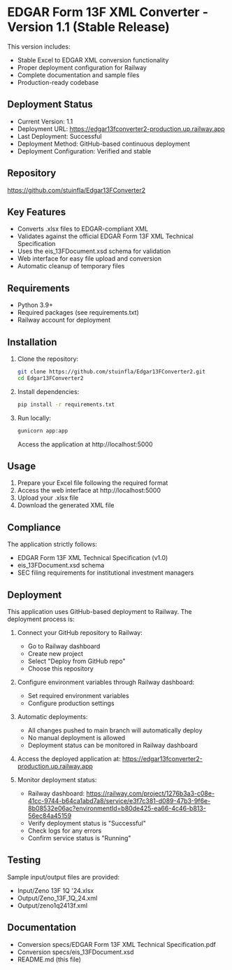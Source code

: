 # EDGAR Form 13F XML Converter - Version 1.1 (Stable Release)

This version includes:
- Stable Excel to EDGAR XML conversion functionality
- Proper deployment configuration for Railway
- Complete documentation and sample files
- Production-ready codebase

## Deployment Status
- Current Version: 1.1
- Deployment URL: https://edgar13fconverter2-production.up.railway.app
- Last Deployment: Successful
- Deployment Method: GitHub-based continuous deployment
- Deployment Configuration: Verified and stable

## Repository
https://github.com/stuinfla/Edgar13FConverter2

## Key Features
- Converts .xlsx files to EDGAR-compliant XML
- Validates against the official EDGAR Form 13F XML Technical Specification
- Uses the eis_13FDocument.xsd schema for validation
- Web interface for easy file upload and conversion
- Automatic cleanup of temporary files

## Requirements
- Python 3.9+
- Required packages (see requirements.txt)
- Railway account for deployment

## Installation
1. Clone the repository:
   ```bash
   git clone https://github.com/stuinfla/Edgar13FConverter2.git
   cd Edgar13FConverter2
   ```

2. Install dependencies:
   ```bash
   pip install -r requirements.txt
   ```

3. Run locally:
   ```bash
   gunicorn app:app
   ```
   Access the application at http://localhost:5000

## Usage
1. Prepare your Excel file following the required format
2. Access the web interface at http://localhost:5000
3. Upload your .xlsx file
4. Download the generated XML file

## Compliance
The application strictly follows:
- EDGAR Form 13F XML Technical Specification (v1.0)
- eis_13FDocument.xsd schema
- SEC filing requirements for institutional investment managers

## Deployment
This application uses GitHub-based deployment to Railway. The deployment process is:

1. Connect your GitHub repository to Railway:
   - Go to Railway dashboard
   - Create new project
   - Select "Deploy from GitHub repo"
   - Choose this repository

2. Configure environment variables through Railway dashboard:
   - Set required environment variables
   - Configure production settings

3. Automatic deployments:
   - All changes pushed to main branch will automatically deploy
   - No manual deployment is allowed
   - Deployment status can be monitored in Railway dashboard

4. Access the deployed application at:
   https://edgar13fconverter2-production.up.railway.app

5. Monitor deployment status:
   - Railway dashboard: https://railway.com/project/1276b3a3-c08e-41cc-9744-b64ca1abd7a8/service/e3f7c381-d089-47b3-9f6e-8b08532e06ac?environmentId=b80de425-ea66-4c46-b813-56ec84a45159
   - Verify deployment status is "Successful"
   - Check logs for any errors
   - Confirm service status is "Running"

## Testing
Sample input/output files are provided:
- Input/Zeno 13F 1Q '24.xlsx
- Output/Zeno_13F_1Q_24.xml
- Output/zeno1q2413f.xml

## Documentation
- Conversion specs/EDGAR Form 13F XML Technical Specification.pdf
- Conversion specs/eis_13FDocument.xsd
- README.md (this file)
